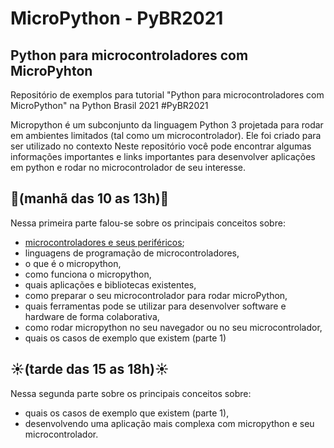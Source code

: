 # MicroPython - PyBR2021
## Python para microcontroladores com MicroPyhton

Repositório de exemplos para tutorial "Python para microcontroladores com MicroPython" na Python Brasil 2021 #PyBR2021

Micropython é um subconjunto da linguagem Python 3 projetada para rodar em ambientes limitados (tal como um microcontrolador). Ele foi criado para ser utilizado no contexto  Neste repositório você pode encontrar algumas informações importantes e links importantes para desenvolver aplicações em python e rodar no microcontrolador de seu interesse.

## 🌅(manhã das 10 as 13h)🌅
 Nessa primeira parte falou-se sobre os principais conceitos sobre:
 
 * [microcontroladores e seus periféricos](controladores.md);
 * linguagens de programação de microcontroladores,
 * o que é o micropython,
 * como funciona o micropython,
 * quais aplicações e bibliotecas existentes,
 * como preparar o seu microcontrolador para rodar microPython,
 * quais ferramentas pode se utilizar para desenvolver software e hardware de forma colaborativa,
 * como rodar micropython no seu navegador ou no seu microcontrolador,
 * quais os casos de exemplo que existem (parte 1)

## ☀️(tarde das 15 as 18h)☀️
 Nessa segunda parte sobre os principais conceitos sobre:
 
 * quais os casos de exemplo que existem (parte 1),
 * desenvolvendo uma aplicação mais complexa com micropython e seu microcontrolador.
